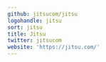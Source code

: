 ```yaml
---
github: jitsucom/jitsu
logohandle: jitsu
sort: jitsu
title: Jitsu
twitter: jitsucom
website: 'https://jitsu.com/'
---
```

